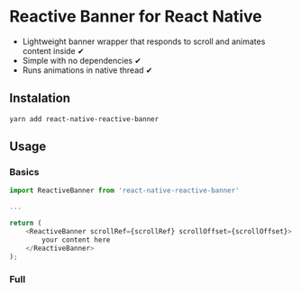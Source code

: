 # Reactive Banner for React Native
* Lightweight banner wrapper that responds to scroll and animates content inside ✔
* Simple with no dependencies ✔
* Runs animations in native thread ✔

## Instalation

```
yarn add react-native-reactive-banner
```

## Usage

### Basics
```js
import ReactiveBanner from 'react-native-reactive-banner'

...

return (
	<ReactiveBanner scrollRef={scrollRef} scrollOffset={scrollOffset}>
		your content here
	</ReactiveBanner>
);
```

### Full


